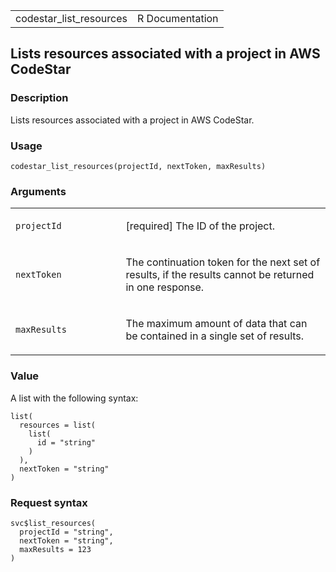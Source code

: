 <table style="width: 100%;">
<tbody>
<tr class="odd">
<td>codestar_list_resources</td>
<td style="text-align: right;">R Documentation</td>
</tr>
</tbody>
</table>

## Lists resources associated with a project in AWS CodeStar

### Description

Lists resources associated with a project in AWS CodeStar.

### Usage

    codestar_list_resources(projectId, nextToken, maxResults)

### Arguments

<table>
<colgroup>
<col style="width: 35%" />
<col style="width: 65%" />
</colgroup>
<tbody>
<tr class="odd">
<td><code id="codestar_list_resources_:_projectId">projectId</code></td>
<td><p>[required] The ID of the project.</p></td>
</tr>
<tr class="even">
<td><code id="codestar_list_resources_:_nextToken">nextToken</code></td>
<td><p>The continuation token for the next set of results, if the
results cannot be returned in one response.</p></td>
</tr>
<tr class="odd">
<td><code
id="codestar_list_resources_:_maxResults">maxResults</code></td>
<td><p>The maximum amount of data that can be contained in a single set
of results.</p></td>
</tr>
</tbody>
</table>

### Value

A list with the following syntax:

    list(
      resources = list(
        list(
          id = "string"
        )
      ),
      nextToken = "string"
    )

### Request syntax

    svc$list_resources(
      projectId = "string",
      nextToken = "string",
      maxResults = 123
    )
